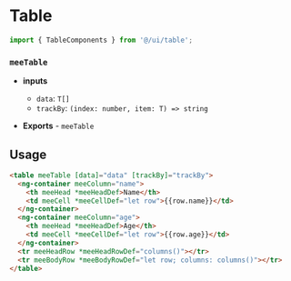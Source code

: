 # Table

```typescript
import { TableComponents } from '@/ui/table';
```

### `meeTable`

- **inputs**

  - `data`: `T[]`
  - `trackBy`: `(index: number, item: T) => string`

- **Exports** - `meeTable`

## Usage

```html
<table meeTable [data]="data" [trackBy]="trackBy">
  <ng-container meeColumn="name">
    <th meeHead *meeHeadDef>Name</th>
    <td meeCell *meeCellDef="let row">{{row.name}}</td>
  </ng-container>
  <ng-container meeColumn="age">
    <th meeHead *meeHeadDef>Age</th>
    <td meeCell *meeCellDef="let row">{{row.age}}</td>
  </ng-container>
  <tr meeHeadRow *meeHeadRowDef="columns()"></tr>
  <tr meeBodyRow *meeBodyRowDef="let row; columns: columns()"></tr>
</table>
```
